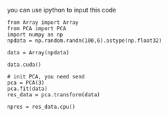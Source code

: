 
you can use ipython to input this code

```
from Array import Array
from PCA import PCA
import numpy as np
npdata = np.random.randn(100,6).astype(np.float32)

data = Array(npdata)

data.cuda()

# init PCA, you need send 
pca = PCA(3)
pca.fit(data)
res_data = pca.transform(data)

npres = res_data.cpu()
```
